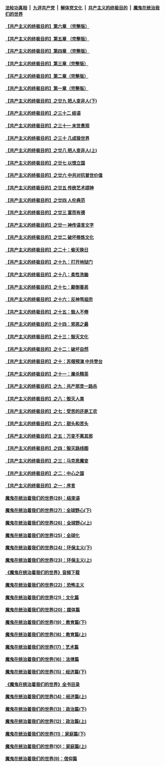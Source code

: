 ####  [法轮功真相](../../../../basic/blob/master/README.md?t=05050301) &nbsp;|&nbsp; [九评共产党](../../../../9ping.md/blob/master/README.md?t=05050301) &nbsp;|&nbsp; [解体党文化](../../../../jtdwh.md/blob/master/README.md?t=05050301)  &nbsp;|&nbsp; [共产主义的终极目的](../../../../gczydzjmd.md/blob/master/README.md?t=05050301) &nbsp;|&nbsp; [魔鬼在统治我们的世界](../../../../mgztzwmdsj.md/blob/master/README.md?t=05050301) 

#### [【共产主义的终极目的】第六章 （完整版）](../pages/nsc422/n11428913.md?t=05050301) 

#### [【共产主义的终极目的】第五章 （完整版）](../pages/nsc422/n11428912.md?t=05050301) 

#### [【共产主义的终极目的】第四章 （完整版）](../pages/nsc422/n11428907.md?t=05050301) 

#### [【共产主义的终极目的】第三章（完整版）](../pages/nsc422/n11428848.md?t=05050301) 

#### [【共产主义的终极目的】第二章（完整版）](../pages/nsc422/n11428831.md?t=05050301) 

#### [【共产主义的终极目的】第一章（完整版）](../pages/nsc422/n11417651.md?t=05050301) 

#### [【共产主义的终极目的】之廿九 把人变非人(下)](../pages/nsc422/n11344140.md?t=05050301) 

#### [【共产主义的终极目的】之三十二 结语](../pages/nsc422/n11360535.md?t=05050301) 

#### [【共产主义的终极目的】之三十一 末世景观](../pages/nsc422/n11351129.md?t=05050301) 

#### [【共产主义的终极目的】之三十 几成狼世界](../pages/nsc422/n11348280.md?t=05050301) 

#### [【共产主义的终极目的】之廿八 把人变非人(上)](../pages/nsc422/n11340492.md?t=05050301) 

#### [【共产主义的终极目的】之廿七 以恨立国](../pages/nsc422/n11336944.md?t=05050301) 

#### [【共产主义的终极目的】之廿六 中共对抗普世价值](../pages/nsc422/n11324785.md?t=05050301) 

#### [【共产主义的终极目的】之廿五 传统艺术颂神](../pages/nsc422/n11296396.md?t=05050301) 

#### [【共产主义的终极目的】之廿四 人伦典范](../pages/nsc422/n11296397.md?t=05050301) 

#### [【共产主义的终极目的】之廿三 富而有德](../pages/nsc422/n11283598.md?t=05050301) 

#### [【共产主义的终极目的】之廿一 神传语言文字](../pages/nsc422/n11263265.md?t=05050301) 

#### [【共产主义的终极目的】之廿二 破坏修炼文化](../pages/nsc422/n11245728.md?t=05050301) 

#### [【共产主义的终极目的】之二十：偷天换日](../pages/nsc422/n11238846.md?t=05050301) 

#### [【共产主义的终极目的】之十九：打开地狱门](../pages/nsc422/n11206376.md?t=05050301) 

#### [【共产主义的终极目的】之十八：柔性洗脑](../pages/nsc422/n11199994.md?t=05050301) 

#### [【共产主义的终极目的】之十七：颠倒善恶](../pages/nsc422/n11179782.md?t=05050301) 

#### [【共产主义的终极目的】之十六：反神骂祖宗](../pages/nsc422/n11166798.md?t=05050301) 

#### [【共产主义的终极目的】之十五：毁人不倦](../pages/nsc422/n11166792.md?t=05050301) 

#### [【共产主义的终极目的】之十四：邪恶之最](../pages/nsc422/n11150249.md?t=05050301) 

#### [【共产主义的终极目的】之十三：毁灭文化](../pages/nsc422/n11135227.md?t=05050301) 

#### [【共产主义的终极目的】之十二：破坏自然](../pages/nsc422/n11135214.md?t=05050301) 

#### [【共产主义的终极目的】之十：苏俄预演 中共登台](../pages/nsc422/n11118424.md?t=05050301) 

#### [【共产主义的终极目的】之十一：屠杀精英](../pages/nsc422/n11118442.md?t=05050301) 

#### [【共产主义的终极目的】之九：共产邪灵一路杀](../pages/nsc422/n11114139.md?t=05050301) 

#### [【共产主义的终极目的】之八：毁灭人类](../pages/nsc422/n11108503.md?t=05050301) 

#### [【共产主义的终极目的】之七：受苦的还是工农](../pages/nsc422/n11101809.md?t=05050301) 

#### [【共产主义的终极目的】之六：甜头和苦头](../pages/nsc422/n11096971.md?t=05050301) 

#### [【共产主义的终极目的】之五：万变不离其邪](../pages/nsc422/n11091285.md?t=05050301) 

#### [【共产主义的终极目的】之四：毁灭路线图](../pages/nsc422/n11086284.md?t=05050301) 

#### [【共产主义的终极目的】之三：马克思魔变](../pages/nsc422/n11061941.md?t=05050301) 

#### [【共产主义的终极目的】之二：中心之国](../pages/nsc422/n11047728.md?t=05050301) 

#### [【共产主义的终极目的】之一：序言](../pages/nsc422/n11086077.md?t=05050301) 

#### [魔鬼在统治着我们的世界(28)：结束语](../pages/nsc422/n10936246.md?t=05050301) 

#### [魔鬼在统治着我们的世界(27)：全球野心(下)](../pages/nsc422/n10928319.md?t=05050301) 

#### [魔鬼在统治着我们的世界(26)：全球野心(上)](../pages/nsc422/n10900318.md?t=05050301) 

#### [魔鬼在统治着我们的世界(25)：全球化](../pages/nsc422/n10788205.md?t=05050301) 

#### [魔鬼在统治着我们的世界(24)：环保主义(下)](../pages/nsc422/n10695307.md?t=05050301) 

#### [魔鬼在统治着我们的世界(23)：环保主义(上)](../pages/nsc422/n10688613.md?t=05050301) 

#### [《魔鬼在统治着我们的世界》音频下载](../pages/nsc422/n10635553.md?t=05050301) 

#### [魔鬼在统治着我们的世界(22)：恐怖主义](../pages/nsc422/n10614727.md?t=05050301) 

#### [魔鬼在统治着我们的世界(21)：文化篇](../pages/nsc422/n10597706.md?t=05050301) 

#### [魔鬼在统治着我们的世界(20)：媒体篇](../pages/nsc422/n10586579.md?t=05050301) 

#### [魔鬼在统治着我们的世界(19)：教育篇(下)](../pages/nsc422/n10564808.md?t=05050301) 

#### [魔鬼在统治着我们的世界(18)：教育篇(上)](../pages/nsc422/n10526970.md?t=05050301) 

#### [魔鬼在统治着我们的世界(17)：艺术篇](../pages/nsc422/n10499093.md?t=05050301) 

#### [魔鬼在统治着我们的世界(16)：法律篇](../pages/nsc422/n10485969.md?t=05050301) 

#### [魔鬼在统治着我们的世界(15)：经济篇(下)](../pages/nsc422/n10469975.md?t=05050301) 

#### [《魔鬼在统治着我们的世界》全书目录](../pages/nsc422/n10464261.md?t=05050301) 

#### [魔鬼在统治着我们的世界(14)：经济篇(上)](../pages/nsc422/n10457370.md?t=05050301) 

#### [魔鬼在统治着我们的世界(13)：政治篇(下)](../pages/nsc422/n10448270.md?t=05050301) 

#### [魔鬼在统治着我们的世界(12)：政治篇(上)](../pages/nsc422/n10444576.md?t=05050301) 

#### [魔鬼在统治着我们的世界(11)：家庭篇(下)](../pages/nsc422/n10440961.md?t=05050301) 

#### [魔鬼在统治着我们的世界(10)：家庭篇(上)](../pages/nsc422/n10435448.md?t=05050301) 

#### [魔鬼在统治着我们的世界(9)：信仰篇](../pages/nsc422/n10432159.md?t=05050301) 

